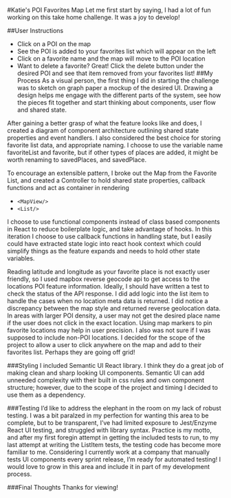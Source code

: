 #Katie's POI Favorites Map
Let me first start by saying, I had a lot of fun working on this take home challenge. It was a joy to develop! 

##User Instructions
* Click on a POI on the map
* See the POI is added to your favorites list which will appear on the left
* Click on a favorite name and the map will move to the POI location
* Want to delete a favorite? Great! Click the delete button under the desired POI and see that item removed from your favorites list!
##My Process
As a visual person, the first thing I did in starting the challenge was to sketch on graph paper a mockup of the desired UI. Drawing a design helps me engage with the different parts of the system, see how the pieces fit together and start thinking about components, user flow and shared state.

After gaining a better grasp of what the feature looks like and does, I created a diagram of component architecture outlining shared state properties and event handlers. I also considered the best choice for storing favorite list data, and appropriate naming. I choose to use the variable name favoriteList and favorite, but if other types of places are added, it might be worth renaming to savedPlaces, and savedPlace. 

To encourage an extensible pattern, I broke out the Map from the Favorite List, and created a Controller to hold shared state properties, callback functions and act as container in rendering
* `<MapView/>`
* `<List/>`

I choose to use functional components instead of class based components in React to reduce boilerplate logic, and take advantage of hooks. In this iteration I choose to use callback functions in handling state, but I easily could have extracted state logic into react hook context which could simplify things as the feature expands and needs to hold other state variables.

Reading latitude and longitude as your favorite place is not exactly user friendly, so I used mapbox reverse geocode api to get access to the locations POI feature information.  Ideally, I should have written a test to check the status of the API response. I did add logic into the list item to handle the cases when no location meta data is returned.
I did notice a discrepancy between the map style and returned reverse geolocation data. In areas with larger POI density, a user may not get the desired place name if the user does not click in the exact location. Using map markers to pin favorite locations may help in user precision. I also was not sure if I was supposed to include non-POI locations. I decided for the scope of the project to allow a user to click anywhere on the map and add to their favorites list. Perhaps they are going off grid!

###Styling
I included Semantic UI React library. I think they do a great job of making clean and sharp looking UI components. Semantic UI can add unneeded complexity with their built in css rules and own component structure; however, due to the scope of the project and timing I decided to use them as a dependency.

###Testing
I’d like to address the elephant in the room on my lack of robust testing. I was a bit paralzed in my perfection for wanting this area to be complete, but to be transparent, I’ve had limited exposure to Jest/Enzyme React UI testing, and struggled with library syntax. Practice is my motto, and after my first foregin attempt in getting the included tests to run, to my last attempt at writing the ListItem tests, the testing code has become more familiar to me. Considering I currently work at a company that manually tests UI components every sprint release, I’m ready for automated testing! I would love to grow in this area and include it in part of my development process.

###Final Thoughts
Thanks for viewing!